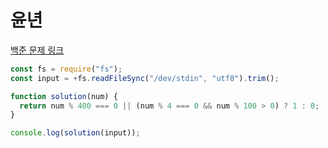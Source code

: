 # 윤년

[백준 문제 링크](https://www.acmicpc.net/problem/2753)

```javascript
const fs = require("fs");
const input = +fs.readFileSync("/dev/stdin", "utf8").trim();

function solution(num) {
  return num % 400 === 0 || (num % 4 === 0 && num % 100 > 0) ? 1 : 0;
}

console.log(solution(input));
```
